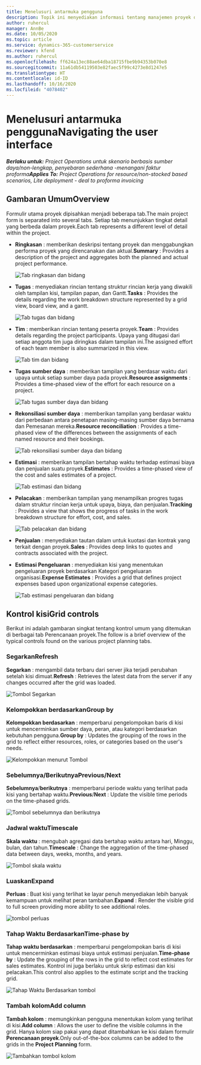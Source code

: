 ```yaml
---
title: Menelusuri antarmuka pengguna
description: Topik ini menyediakan informasi tentang manajemen proyek di Dynamics 365 Project operations.
author: ruhercul
manager: AnnBe
ms.date: 10/05/2020
ms.topic: article
ms.service: dynamics-365-customerservice
ms.reviewer: kfend
ms.author: ruhercul
ms.openlocfilehash: ff624a13ec88ae64dba18715fbe9b94353b070e8
ms.sourcegitcommit: 11a61db54119503e82faec5f99c4273e8d1247e5
ms.translationtype: HT
ms.contentlocale: id-ID
ms.lasthandoff: 10/16/2020
ms.locfileid: "4078402"
---
```

# <a name="navigating-the-user-interface"></a><span data-ttu-id="06c3d-103">Menelusuri antarmuka pengguna</span><span class="sxs-lookup"><span data-stu-id="06c3d-103">Navigating the user interface</span></span>

<span data-ttu-id="06c3d-104">_**Berlaku untuk:** Project Operations untuk skenario berbasis sumber daya/non-lengkap, penyebaran sederhana -menangani faktur proforma_</span><span class="sxs-lookup"><span data-stu-id="06c3d-104">_**Applies To:** Project Operations for resource/non-stocked based scenarios, Lite deployment - deal to proforma invoicing_</span></span>

## <a name="overview"></a><span data-ttu-id="06c3d-105">Gambaran Umum</span><span class="sxs-lookup"><span data-stu-id="06c3d-105">Overview</span></span>

<span data-ttu-id="06c3d-106">Formulir utama proyek dipisahkan menjadi beberapa tab.</span><span class="sxs-lookup"><span data-stu-id="06c3d-106">The main project form is separated into several tabs.</span></span> <span data-ttu-id="06c3d-107">Setiap tab menunjukkan tingkat detail yang berbeda dalam proyek.</span><span class="sxs-lookup"><span data-stu-id="06c3d-107">Each tab represents a different level of detail within the project.</span></span>

- <span data-ttu-id="06c3d-108">**Ringkasan** : memberikan deskripsi tentang proyek dan menggabungkan performa proyek yang direncanakan dan aktual.</span><span class="sxs-lookup"><span data-stu-id="06c3d-108">**Summary** : Provides a description of the project and aggregates both the planned and actual project performance.</span></span>

    ![Tab ringkasan dan bidang](media/navigation7.png)

- <span data-ttu-id="06c3d-110">**Tugas** : menyediakan rincian tentang struktur rincian kerja yang diwakili oleh tampilan kisi, tampilan papan, dan Gantt.</span><span class="sxs-lookup"><span data-stu-id="06c3d-110">**Tasks** : Provides the details regarding the work breakdown structure represented by a grid view, board view, and a gantt.</span></span>

    ![Tab tugas dan bidang](media/navigation8.png)

- <span data-ttu-id="06c3d-112">**Tim** : memberikan rincian tentang peserta proyek.</span><span class="sxs-lookup"><span data-stu-id="06c3d-112">**Team** : Provides details regarding the project participants.</span></span> <span data-ttu-id="06c3d-113">Upaya yang ditugasi dari setiap anggota tim juga diringkas dalam tampilan ini.</span><span class="sxs-lookup"><span data-stu-id="06c3d-113">The assigned effort of each team member is also summarized in this view.</span></span>

    ![Tab tim dan bidang](media/navigation9.png)

- <span data-ttu-id="06c3d-115">**Tugas sumber daya** : memberikan tampilan yang berdasar waktu dari upaya untuk setiap sumber daya pada proyek.</span><span class="sxs-lookup"><span data-stu-id="06c3d-115">**Resource assignments** : Provides a time-phased view of the effort for each resource on a project.</span></span>

    ![Tab tugas sumber daya dan bidang](media/navigation10.png)

- <span data-ttu-id="06c3d-117">**Rekonsiliasi sumber daya** : memberikan tampilan yang berdasar waktu dari perbedaan antara penetapan masing-masing sumber daya bernama dan Pemesanan mereka.</span><span class="sxs-lookup"><span data-stu-id="06c3d-117">**Resource reconciliation** : Provides a time-phased view of the differences between the assignments of each named resource and their bookings.</span></span>

    ![Tab rekonsiliasi sumber daya dan bidang](media/navigation11.png)

- <span data-ttu-id="06c3d-119">**Estimasi** : memberikan tampilan bertahap waktu terhadap estimasi biaya dan penjualan suatu proyek.</span><span class="sxs-lookup"><span data-stu-id="06c3d-119">**Estimates** : Provides a time-phased view of the cost and sales estimates of a project.</span></span>

    ![Tab estimasi dan bidang](media/navigation12.png)

- <span data-ttu-id="06c3d-121">**Pelacakan** : memberikan tampilan yang menampilkan progres tugas dalam struktur rincian kerja untuk upaya, biaya, dan penjualan.</span><span class="sxs-lookup"><span data-stu-id="06c3d-121">**Tracking** : Provides a view that shows the progress of tasks in the work breakdown structure for effort, cost, and sales.</span></span>

    ![Tab pelacakan dan bidang](media/navigation13.png)

- <span data-ttu-id="06c3d-123">**Penjualan** : menyediakan tautan dalam untuk kuotasi dan kontrak yang terkait dengan proyek.</span><span class="sxs-lookup"><span data-stu-id="06c3d-123">**Sales** : Provides deep links to quotes and contracts associated with the project.</span></span>

- <span data-ttu-id="06c3d-124">**Estimasi Pengeluaran** : menyediakan kisi yang menentukan pengeluaran proyek berdasarkan Kategori pengeluaran organisasi.</span><span class="sxs-lookup"><span data-stu-id="06c3d-124">**Expense Estimates** : Provides a grid that defines project expenses based upon organizational expense categories.</span></span>

    ![Tab estimasi pengeluaran dan bidang](media/navigation14.png)

## <a name="grid-controls"></a><span data-ttu-id="06c3d-126">Kontrol kisi</span><span class="sxs-lookup"><span data-stu-id="06c3d-126">Grid controls</span></span>

<span data-ttu-id="06c3d-127">Berikut ini adalah gambaran singkat tentang kontrol umum yang ditemukan di berbagai tab Perencanaan proyek.</span><span class="sxs-lookup"><span data-stu-id="06c3d-127">The follow is a brief overview of the typical controls found on the various project planning tabs.</span></span>

### <a name="refresh"></a><span data-ttu-id="06c3d-128">Segarkan</span><span class="sxs-lookup"><span data-stu-id="06c3d-128">Refresh</span></span>

<span data-ttu-id="06c3d-129">**Segarkan** : mengambil data terbaru dari server jika terjadi perubahan setelah kisi dimuat.</span><span class="sxs-lookup"><span data-stu-id="06c3d-129">**Refresh** : Retrieves the latest data from the server if any changes occurred after the grid was loaded.</span></span>

![Tombol Segarkan](media/navigation7.png)

### <a name="group-by"></a><span data-ttu-id="06c3d-131">Kelompokkan berdasarkan</span><span class="sxs-lookup"><span data-stu-id="06c3d-131">Group by</span></span>

<span data-ttu-id="06c3d-132">**Kelompokkan berdasarkan** : memperbarui pengelompokan baris di kisi untuk mencerminkan sumber daya, peran, atau kategori berdasarkan kebutuhan pengguna.</span><span class="sxs-lookup"><span data-stu-id="06c3d-132">**Group by** : Updates the grouping of the rows in the grid to reflect either resources, roles, or categories based on the user's needs.</span></span>

![Kelompokkan menurut Tombol](media/navigation6.png)

### <a name="previousnext"></a><span data-ttu-id="06c3d-134">Sebelumnya/Berikutnya</span><span class="sxs-lookup"><span data-stu-id="06c3d-134">Previous/Next</span></span>

<span data-ttu-id="06c3d-135">**Sebelumnya**/**berikutnya** : memperbarui periode waktu yang terlihat pada kisi yang bertahap waktu.</span><span class="sxs-lookup"><span data-stu-id="06c3d-135">**Previous**/**Next** : Update the visible time periods on the time-phased grids.</span></span>

![Tombol sebelumnya dan berikutnya](media/navigation2.png)

### <a name="timescale"></a><span data-ttu-id="06c3d-137">Jadwal waktu</span><span class="sxs-lookup"><span data-stu-id="06c3d-137">Timescale</span></span>

<span data-ttu-id="06c3d-138">**Skala waktu** : mengubah agregasi data bertahap waktu antara hari, Minggu, bulan, dan tahun.</span><span class="sxs-lookup"><span data-stu-id="06c3d-138">**Timescale** : Change the aggregation of the time-phased data between days, weeks, months, and years.</span></span>

![Tombol skala waktu](media/navigation3.png)

### <a name="expand"></a><span data-ttu-id="06c3d-140">Luaskan</span><span class="sxs-lookup"><span data-stu-id="06c3d-140">Expand</span></span>

<span data-ttu-id="06c3d-141">**Perluas** : Buat kisi yang terlihat ke layar penuh menyediakan lebih banyak kemampuan untuk melihat peran tambahan.</span><span class="sxs-lookup"><span data-stu-id="06c3d-141">**Expand** : Render the visible grid to full screen providing more ability to see additional roles.</span></span>

![tombol perluas](media/navigation4.png)

### <a name="time-phase-by"></a><span data-ttu-id="06c3d-143">Tahap Waktu Berdasarkan</span><span class="sxs-lookup"><span data-stu-id="06c3d-143">Time-phase by</span></span>

<span data-ttu-id="06c3d-144">**Tahap waktu berdasarkan** : memperbarui pengelompokan baris di kisi untuk mencerminkan estimasi biaya untuk estimasi penjualan.</span><span class="sxs-lookup"><span data-stu-id="06c3d-144">**Time-phase by** : Update the grouping of the rows in the grid to reflect cost estimates for sales estimates.</span></span> <span data-ttu-id="06c3d-145">Kontrol ini juga berlaku untuk skrip estimasi dan kisi pelacakan.</span><span class="sxs-lookup"><span data-stu-id="06c3d-145">This control also applies to the estimate script and the tracking grid.</span></span>

![Tahap Waktu Berdasarkan tombol](media/navigation0.png)

### <a name="add-column"></a><span data-ttu-id="06c3d-147">Tambah kolom</span><span class="sxs-lookup"><span data-stu-id="06c3d-147">Add column</span></span>

<span data-ttu-id="06c3d-148">**Tambah kolom** : memungkinkan pengguna menentukan kolom yang terlihat di kisi.</span><span class="sxs-lookup"><span data-stu-id="06c3d-148">**Add column** : Allows the user to define the visible columns in the grid.</span></span> <span data-ttu-id="06c3d-149">Hanya kolom siap pakai yang dapat ditambahkan ke kisi dalam formulir **Perencanaan proyek**.</span><span class="sxs-lookup"><span data-stu-id="06c3d-149">Only out-of-the-box columns can be added to the grids in the **Project Planning** form.</span></span>

![Tambahkan tombol kolom](media/navigation5.png)
